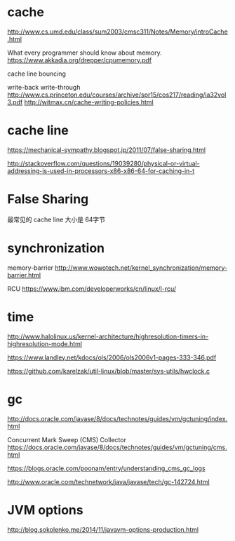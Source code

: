 # cache
http://www.cs.umd.edu/class/sum2003/cmsc311/Notes/Memory/introCache.html

What every programmer should know about memory.  https://www.akkadia.org/drepper/cpumemory.pdf

cache line bouncing


write-back write-through
http://www.cs.princeton.edu/courses/archive/spr15/cos217/reading/ia32vol3.pdf
http://witmax.cn/cache-writing-policies.html


# cache line

https://mechanical-sympathy.blogspot.jp/2011/07/false-sharing.html

http://stackoverflow.com/questions/19039280/physical-or-virtual-addressing-is-used-in-processors-x86-x86-64-for-caching-in-t


# False Sharing
最常见的 cache line 大小是 64字节




# synchronization
memory-barrier
http://www.wowotech.net/kernel_synchronization/memory-barrier.html

RCU
https://www.ibm.com/developerworks/cn/linux/l-rcu/


# time
http://www.halolinux.us/kernel-architecture/highresolution-timers-in-highresolution-mode.html

https://www.landley.net/kdocs/ols/2006/ols2006v1-pages-333-346.pdf

https://github.com/karelzak/util-linux/blob/master/sys-utils/hwclock.c


# gc
http://docs.oracle.com/javase/8/docs/technotes/guides/vm/gctuning/index.html

Concurrent Mark Sweep (CMS) Collector
https://docs.oracle.com/javase/8/docs/technotes/guides/vm/gctuning/cms.html

https://blogs.oracle.com/poonam/entry/understanding_cms_gc_logs




http://www.oracle.com/technetwork/java/javase/tech/gc-142724.html

# JVM options
http://blog.sokolenko.me/2014/11/javavm-options-production.html
